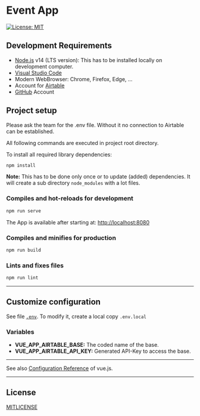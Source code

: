 # Event App

[![License: MIT](https://img.shields.io/badge/License-MIT-blue.svg)](LICENSE)

## Development Requirements

* [Node.js](https://nodejs.org/en/) v14 (LTS version): This has to be installed locally on development computer.
* [Visual Studio Code](https://code.visualstudio.com/)
* Modern WebBrowser: Chrome, Firefox, Edge, ...
* Account for [Airtable](https://www.airtable.com)
* [GitHub](https://github.com) Account

## Project setup

Please ask the  team for the .env file. Without it no connection to Airtable can be established.

All following commands are executed in project root directory.

To install all required library dependencies:

```sh
npm install
```

**Note:** This has to be done only once or to update (added) dependencies. It will create a sub directory `node_modules` with a lot files.

### Compiles and hot-reloads for development

```sh
npm run serve
```

The App is available after starting at: [http://localhost:8080](http://localhost:8080)

### Compiles and minifies for production

```sh
npm run build
```

### Lints and fixes files

```sh
npm run lint
```

---

## Customize configuration

See file [`.env`](.env). To modify it, create a local copy `.env.local`

### Variables

* **VUE_APP_AIRTABLE_BASE:** The coded name of the base.
* **VUE_APP_AIRTABLE_API_KEY:** Generated API-Key to access the base.

---

See also [Configuration Reference](https://cli.vuejs.org/config/) of vue.js.

---

## License

[MITLICENSE](LICENSE)
